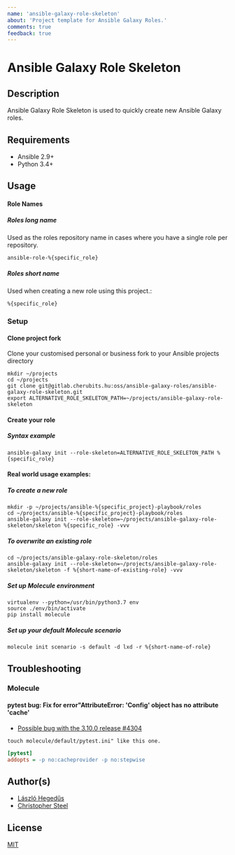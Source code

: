 ```yaml
---
name: 'ansible-galaxy-role-skeleton'
about: 'Project template for Ansible Galaxy Roles.'
comments: true
feedback: true
---
```


# Ansible Galaxy Role Skeleton

## Description

Ansible Galaxy Role Skeleton is used to quickly create new Ansible Galaxy roles.

## Requirements

- Ansible 2.9+
- Python 3.4+

## Usage

#### Role Names

##### Roles long name

Used as the roles repository name in cases where you have a single role per repository.

```shell
ansible-role-%{specific_role}
```

##### Roles short name

Used when creating a new role using this project.:

```shell
%{specific_role}
```

### Setup

#### Clone project fork

Clone your customised personal or business fork to your Ansible projects directory

```shell
mkdir ~/projects
cd ~/projects
git clone git@gitlab.cherubits.hu:oss/ansible-galaxy-roles/ansible-galaxy-role-skeleton.git
export ALTERNATIVE_ROLE_SKELETON_PATH=~/projects/ansible-galaxy-role-skeleton
```

#### Create your role

##### Syntax example

```shell
ansible-galaxy init --role-skeleton=ALTERNATIVE_ROLE_SKELETON_PATH %{specific_role}
```

#### Real world usage examples:

##### To create a new role

```shell
mkdir -p ~/projects/ansible-%{specific_project}-playbook/roles
cd ~/projects/ansible-%{specific_project}-playbook/roles
ansible-galaxy init --role-skeleton=~/projects/ansible-galaxy-role-skeleton/skeleton %{specific_role} -vvv
```

##### To overwrite an existing role

```shell
cd ~/projects/ansible-galaxy-role-skeleton/roles
ansible-galaxy init --role-skeleton=~/projects/ansible-galaxy-role-skeleton/skeleton -f %{short-name-of-existing-role} -vvv
```

##### Set up Molecule environment

```shell script
virtualenv --python=/usr/bin/python3.7 env
source ./env/bin/activate
pip install molecule
```

##### Set up your default Molecule scenario

```shell
molecule init scenario -s default -d lxd -r %{short-name-of-role}
```

## Troubleshooting

### Molecule

#### pytest bug: Fix for error"AttributeError: 'Config' object has no attribute 'cache'

* [Possible bug with the 3.10.0 release #4304](https://github.com/pytest-dev/pytest/issues/4304)

```shell
touch molecule/default/pytest.ini" like this one.
```

```ini
[pytest]
addopts = -p no:cacheprovider -p no:stepwise
```

## Author(s)

- [László Hegedűs](mailto:laszlo.hegedus@cherubits.hu)
- [Christopher Steel](mailto:christopher.steel@mcgill.ca)

## License 

[MIT](https://tldrlegal.com/license/mit-license)

